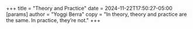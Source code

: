 +++
title = "Theory and Practice"
date = 2024-11-22T17:50:27-05:00
[params]
    author = "Yoggi Berra"
    copy = "In theory, theory and practice are the same. In practice, they’re not."
+++